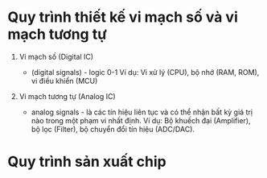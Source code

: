 # Quy trình thiết kế vi mạch số và vi mạch tương tự
1. Vi mạch số (Digital IC)
    +  (digital signals) - logic 0-1
    Ví dụ: Vi xử lý (CPU), bộ nhớ (RAM, ROM), vi điều khiển (MCU)

2. Vi mạch tương tự (Analog IC)
    + analog signals - là các tín hiệu liên tục và có thể nhận bất kỳ giá trị nào trong một phạm vi nhất định.
    Ví dụ: Bộ khuếch đại (Amplifier), bộ lọc (Filter), bộ chuyển đổi tín hiệu (ADC/DAC).
    
# Quy trình sản xuất chip